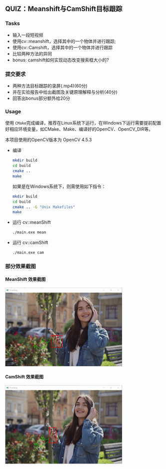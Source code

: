 ## QUIZ：Meanshift与CamShift目标跟踪

### Tasks

+ 输入一段短视频
+ 使用cv::meanshift，选择其中的一个物体并进行跟踪;
+ 使用cv::Camshift，选择其中的一个物体并进行跟踪
+ 比较两种方法的异同
+ bonus: camshift如何实现动态改变搜索框大小的?

### 提交要求

+ 两种方法目标跟踪的录屏(.mp4)(60分)
+ 并在实验报告中给出截图及关键原理解释与分析(40分)
+ 回答出bonus部分额外给20分

### Usage


使用 `CMake`完成编译，推荐在Linux系统下运行，在Windows下运行需要提前配置好相应环境变量，如CMake、Make、编译好的OpenCV、OpenCV_DIR等。

本项目使用的OpenCV版本为 OpenCV 4.5.3

+ 编译

  ```bash
  mkdir build
  cd build
  cmake ..
  make
  ```

  如果是在Windows系统下，则需使用如下指令：

  ```bash
  mkdir build
  cd build
  cmake .. -G "Unix Makefiles"
  make
  ```
+ 运行 cv::meanShift

    ```bash
    ./main.exe mean
    ```

+ 运行 cv::camShift

    ```bash
    ./main.exe cam
    ```

### 部分效果截图
#### MeanShift 效果截图

<img src="assets/mean1.png" alt="image-20230305201053547" style="zoom:40%;" />

#### CamShift 效果截图

<img src="assets/cam2.png" alt="image-20230305201053547" style="zoom:40%;" />
